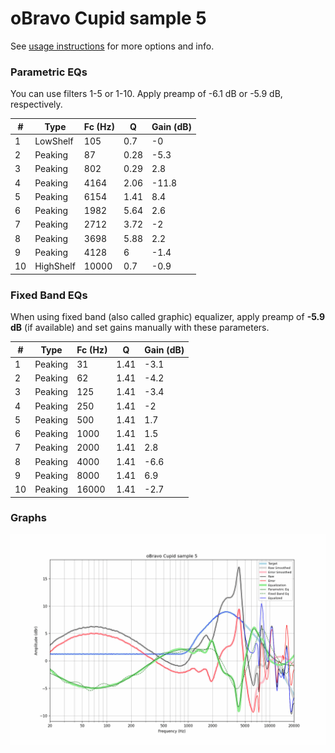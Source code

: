 # oBravo Cupid sample 5
See [usage instructions](https://github.com/jaakkopasanen/AutoEq#usage) for more options and info.

### Parametric EQs
You can use filters 1-5 or 1-10. Apply preamp of -6.1 dB or -5.9 dB, respectively.

|   # | Type      |   Fc (Hz) |    Q |   Gain (dB) |
|-----|-----------|-----------|------|-------------|
|   1 | LowShelf  |       105 | 0.7  |        -0   |
|   2 | Peaking   |        87 | 0.28 |        -5.3 |
|   3 | Peaking   |       802 | 0.29 |         2.8 |
|   4 | Peaking   |      4164 | 2.06 |       -11.8 |
|   5 | Peaking   |      6154 | 1.41 |         8.4 |
|   6 | Peaking   |      1982 | 5.64 |         2.6 |
|   7 | Peaking   |      2712 | 3.72 |        -2   |
|   8 | Peaking   |      3698 | 5.88 |         2.2 |
|   9 | Peaking   |      4128 | 6    |        -1.4 |
|  10 | HighShelf |     10000 | 0.7  |        -0.9 |

### Fixed Band EQs
When using fixed band (also called graphic) equalizer, apply preamp of **-5.9 dB** (if available) and set gains manually with these parameters.

|   # | Type    |   Fc (Hz) |    Q |   Gain (dB) |
|-----|---------|-----------|------|-------------|
|   1 | Peaking |        31 | 1.41 |        -3.1 |
|   2 | Peaking |        62 | 1.41 |        -4.2 |
|   3 | Peaking |       125 | 1.41 |        -3.4 |
|   4 | Peaking |       250 | 1.41 |        -2   |
|   5 | Peaking |       500 | 1.41 |         1.7 |
|   6 | Peaking |      1000 | 1.41 |         1.5 |
|   7 | Peaking |      2000 | 1.41 |         2.8 |
|   8 | Peaking |      4000 | 1.41 |        -6.6 |
|   9 | Peaking |      8000 | 1.41 |         6.9 |
|  10 | Peaking |     16000 | 1.41 |        -2.7 |

### Graphs
![](./oBravo%20Cupid%20sample%205.png)
